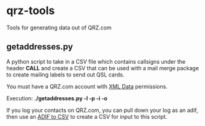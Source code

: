 # qrz-tools
Tools for generating data out of QRZ.com

## getaddresses.py

A python script to take in a CSV file which contains callsigns under the header **CALL** and create a CSV that can be used with a mail merge package to create mailing labels to send out QSL cards.

You must have a QRZ.com account with [XML Data](https://www.qrz.com/page/xml_data.html) permissions.

Execution:
**./getaddresses.py -l <qrz login> -p <qrz password> -i <inputfile> -o <outputfile>**

If you log your contacts on QRZ.com, you can pull down your log as an adif, then use an [ADIF to CSV](http://software.ad1c.us/ADIF_to_CSV/index.html) to create a CSV for input to this script.


